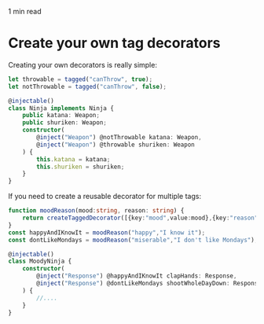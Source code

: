 <p id="reading-time-action-id" align="left">1 min read</p>

# Create your own tag decorators

Creating your own decorators is really simple:

```ts
let throwable = tagged("canThrow", true);
let notThrowable = tagged("canThrow", false);

@injectable()
class Ninja implements Ninja {
    public katana: Weapon;
    public shuriken: Weapon;
    constructor(
        @inject("Weapon") @notThrowable katana: Weapon,
        @inject("Weapon") @throwable shuriken: Weapon
    ) {
        this.katana = katana;
        this.shuriken = shuriken;
    }
}
```

If you need to create a reusable decorator for multiple tags:

```ts
function moodReason(mood:string, reason: string) {
    return createTaggedDecorator([{key:"mood",value:mood},{key:"reason",value:reason}]);
}
const happyAndIKnowIt = moodReason("happy","I know it");
const dontLikeMondays = moodReason("miserable","I don't like Mondays");

@injectable()
class MoodyNinja {
    constructor(
        @inject("Response") @happyAndIKnowIt clapHands: Response,
        @inject("Response") @dontLikeMondays shootWholeDayDown: Response
    ) {
        //....
    }
}
```

